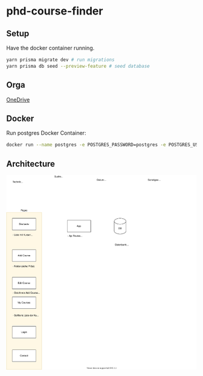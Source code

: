 # phd-course-finder

## Setup

Have the docker container running.

```bash
yarn prisma migrate dev # run migrations
yarn prisma db seed --preview-feature # seed database
```

## Orga

[OneDrive](https://theklu-my.sharepoint.com/:f:/g/personal/sandra_rudeloff_the-klu_org/EmSuNGVO1ItMqnc-F4WsPW0Bh0egtrNEgEJTvFkPfm8SRA?e=5%3ay8GEOI&at=9)

## Docker

Run postgres Docker Container:

```bash
docker run --name postgres -e POSTGRES_PASSWORD=postgres -e POSTGRES_USER=postgres -p 5432:5432 -d postgres
```

## Architecture

![Draw.io diagram](diagrams/mvp-architecture-overview.svg)
